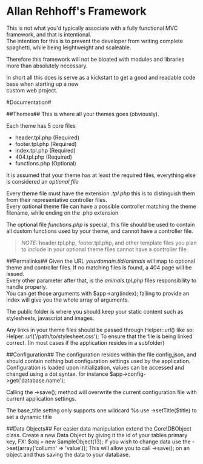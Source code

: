 # Allan Rehhoff's Framework #

This is not what you'd typically associate with a fully functional MVC framework, and that is intentional.  
The intention for this is to prevent the developer from writing complete spaghetti, while being leightweight and scaleable.  

Therefore this framework will not be bloated with modules and libraries more than absolutely necessary.  

In short all this does is serve as a kickstart to get a good and readable code base when starting up a new  
custom web project.

#Documentation#

##Themes##
This is where all your themes goes (obviously).  

Each theme has 5 core files  
- header.tpl.php (Required)  
- footer.tpl.php (Required)  
- index.tpl.php (Required)  
- 404.tpl.php (Required)  
- functions.php (Optional)  
 
It is assumed that your theme has at least the required files, everything else is considered an *optional file*

Every theme file must have the extension *.tpl.php* this is to distinguish them from their representative controller files.  
Every optional theme file can have a possible controller matching the theme filename, while ending on the .php extension

The optional file *functions.php* is special, this file should be used to contain all custom functions used by your theme, and cannot have a controller file.    

> *NOTE:*
> header.tpl.php, footer.tpl.php, and other template files you plan to include in your optional theme files cannot have a controller file.


##Permalinks##
Given the URL *yourdomain.tld/animals* will map to optional theme and controller files. If no matching files is found, a 404 page will be issued.  
Every other parameter after that, is the *animals.tpl.php* files responsibility to handle properly.  
You can get those arguments with $app->arg(index); failing to provide an index will give you the whole array of arguments.  

The public folder is where you should keep your static content such as stylesheets, javascript and images. 

Any links in your theme files should be passed through Helper::url() like so: Helper::url('/path/to/stylesheet.css'); To ensure that the file is being linked correct. (In most cases if the application resides in a subfolder)  

##Configuration##
The configuration resides within the file config,json, and should contain nothing but configuration settings used by the application.  
Configuration is loaded upon initialization, values can be accessed and changed using a dot syntax. for instance $app->config->get('database.name');  

Calling the ->save(); method will overwrite the current configuration file with current application settings.

The base_title setting only supports one wildcard %s use ->setTitle($title) to set a dynamic title  

##Data Objects##
For easier data manipulation extend the Core\DBObject class. 
Create a new Data Object by giving it the id of your tables primary key, FX: $obj = new SampleObject(13);
if you wish to change data use the ->set(array('collumn' => 'value'));
This will allow you to call ->save(); on an object and thus saving the data to your database.
